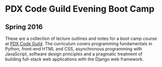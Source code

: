 # PDX Code Guild Evening Boot Camp
## Spring 2016
These are a collection of lecture outlines and notes for a boot camp course at [PDX Code Guild](http://pdxcodeguild.com/). The curriculum covers programming fundamentals in Python, front-end HTML and CSS, asynchronous programming with JavaScript, software design principles and a pragmatic treatment of building full-stack web applications with the Django web framework.
